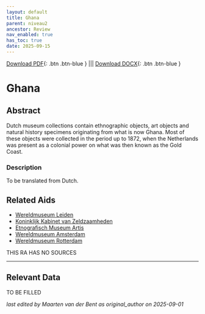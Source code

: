 ```yaml
---
layout: default
title: Ghana
parent: niveau2
ancestor: Review
nav_enabled: true
has_toc: true
date: 2025-09-15
--- 
```



[Download PDF](https://raw.githubusercontent.com/colonial-heritage/research-guides-dev/refs/heads/main/EXPORTS/review/PDF/niveau2/English/Ghana.pdf){: .btn .btn-blue } |||    [Download DOCX](https://raw.githubusercontent.com/colonial-heritage/research-guides-dev/refs/heads/main/EXPORTS/review/DOCX/niveau2/English/Ghana.docx){: .btn .btn-blue }


# Ghana


## Abstract

Dutch museum collections contain ethnographic objects, art objects and natural history specimens originating from what is now Ghana. Most of these objects were collected in the period up to 1872, when the Netherlands was present as a colonial power on what was then known as the Gold Coast.

### Description

To be translated from Dutch.


## Related Aids

 - [Wereldmuseum Leiden](niveau3/Dutch/WMLeiden_20240327.yml)  
 - [Koninklijk Kabinet van Zeldzaamheden](niveau3/Dutch/KKZ_20240313.yml)  
 - [Etnografisch Museum Artis](niveau3/Dutch/EMArtis_20240711.yml)  
 - [Wereldmuseum Amsterdam](niveau3/Dutch/WMAmsterdam_20240711.yml)  
 - [Wereldmuseum Rotterdam](niveau3/Dutch/WMRotterdam_20240822.yml)  

THIS RA HAS NO SOURCES

---
## Relevant Data 
TO BE FILLED

_last edited by Maarten van der Bent as original_author on 2025-09-01_
        